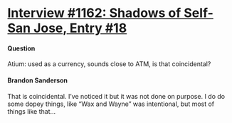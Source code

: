 # [Interview #1162: Shadows of Self-San Jose, Entry #18](https://www.theoryland.com/intvmain.php?i=1162#18)

#### Question

Atium: used as a currency, sounds close to ATM, is that coincidental?

#### Brandon Sanderson

That is coincidental. I’ve noticed it but it was not done on purpose. I do do some dopey things, like “Wax and Wayne” was intentional, but most of things like that...

